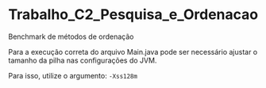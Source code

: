 # Trabalho_C2_Pesquisa_e_Ordenacao
Benchmark de métodos de ordenação

Para a execução correta do arquivo Main.java pode ser necessário ajustar o tamanho da pilha nas configurações do JVM.

Para isso, utilize o argumento: 
```-Xss128m```


